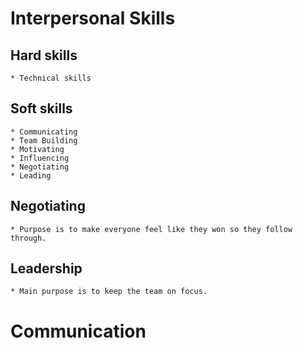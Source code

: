 # Interpersonal Skills
## Hard skills
    * Technical skills
## Soft skills
    * Communicating
    * Team Building
    * Motivating
    * Influencing
    * Negotiating
    * Leading
## Negotiating
    * Purpose is to make everyone feel like they won so they follow through.
## Leadership
    * Main purpose is to keep the team on focus.

# Communication


